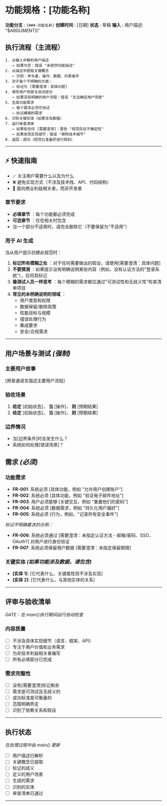# 功能规格：\[功能名称\]

**功能分支** : `[###-功能名称]`
**创建时间** : \[日期\]
**状态** : 草稿
**输入** : 用户描述: "$ARGUMENTS"

## 执行流程（主流程）

```
1. 从输入中解析用户描述
   → 如果为空：错误 "未提供功能描述"
2. 从描述中提取关键概念
   → 识别：参与者、操作、数据、约束条件
3. 对于每个不明确的方面：
   → 标记为 [需要澄清：具体问题]
4. 填写用户场景与测试部分
   → 如果没有明确的用户流程：错误 "无法确定用户场景"
5. 生成功能需求
   → 每个需求必须可测试
   → 标记模糊的需求
6. 识别关键实体（如果涉及数据）
7. 运行审查清单
   → 如果有任何 [需要澄清]：警告 "规范存在不确定性"
   → 如果发现实现细节：错误 "移除技术细节"
8. 返回：成功（规范已准备好进行规划）
```

* * *

## ⚡ 快速指南

*   ✅ 关注用户需要什么以及为什么
*   ❌ 避免实现方式（不涉及技术栈、API、代码结构）
*   👥 面向商业利益相关者，而非开发者

### 章节要求

*   **必填章节** ：每个功能都必须完成
*   **可选章节** ：仅在相关时包含
*   当一个部分不适用时，请完全删除它（不要保留为“不适用”）

### 用于 AI 生成

当从用户提示创建此规范时：

1.  **标记所有模糊之处** ：对于任何需要做出的假设，请使用\[需要澄清：具体问题\]
2.  **不要猜测** ：如果提示没有明确说明某些内容（例如，没有认证方法的"登录系统"），应将其标记
3.  **像测试人员一样思考** ：每个模糊的需求都应通过"可测试性和无歧义性"检查清单项目
4.  **常见的未明确说明的领域** ：
    *   用户类型和权限
    *   数据保留/删除政策
    *   性能目标与规模
    *   错误处理行为
    *   集成要求
    *   安全/合规需求

* * *

## 用户场景与测试 *(强制)*

### 主要用户故事

\[用普通语言描述主要用户流程\]

### 验收场景

1.  **给定** \[初始状态\]， **当** \[操作\]， **则** \[预期结果\]
2.  **给定** \[初始状态\]， **当** \[操作\]， **则** \[预期结果\]

### 边界情况

*   当\[边界条件\]时会发生什么？
*   系统如何处理\[错误场景\]？

## 需求 *(必须)*

### 功能需求

*   **FR-001**: 系统必须 \[具体功能，例如 "允许用户创建账户"\]
*   **FR-002**: 系统必须 \[具体功能，例如 "验证电子邮件地址"\]
*   **FR-003**: 用户必须能够 \[关键交互，例如 "重置他们的密码"\]
*   **FR-004**: 系统必须 \[数据需求，例如 "持久化用户偏好"\]
*   **FR-005**: 系统必须 \[行为，例如，"记录所有安全事件"\]

*标记不明确要求的示例：*

*   **FR-006**: 系统必须通过 \[需要澄清：未指定认证方法 - 邮箱/密码、SSO、OAuth?\] 对用户进行身份验证
*   **FR-007**: 系统必须保留用户数据 \[需要澄清：未指定保留期限\]

### 关键实体 *(如果功能涉及数据，请包含)*

*   **\[实体 1\]**: \[它代表什么，关键属性但不涉及实现\]
*   **\[实体 2\]**: \[它代表什么，与其他实体的关系\]

* * *

## 评审与验收清单

*GATE：在 main()执行期间运行自动检查*

### 内容质量

- [ ] 不涉及具体实现细节（语言、框架、API）
- [ ] 专注于用户价值和业务需求
- [ ] 为非技术利益相关者编写
- [ ] 所有必填部分已完成

### 需求完整性

- [ ] 没有[需要澄清]标记剩余
- [ ] 需求是可测试且无歧义的
- [ ] 成功标准是可衡量的
- [ ] 范围明确界定
- [ ] 识别了依赖关系和假设

* * *

## 执行状态

*在处理过程中由 main() 更新*

- [ ] 用户描述已解析
- [ ] 关键概念已提取
- [ ] 标记的歧义
- [ ] 定义的用户场景
- [ ] 生成的需求
- [ ] 识别的实体
- [ ] 审查清单已通过

* * *